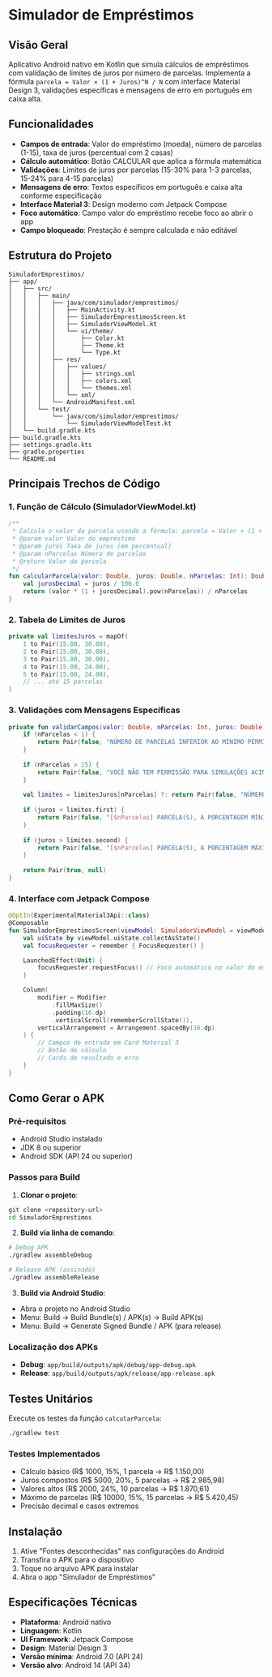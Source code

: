 # Simulador de Empréstimos

## Visão Geral

Aplicativo Android nativo em Kotlin que simula cálculos de empréstimos com validação de limites de juros por número de parcelas. Implementa a fórmula `parcela = Valor × (1 + Juros)^N / N` com interface Material Design 3, validações específicas e mensagens de erro em português em caixa alta.

## Funcionalidades

- **Campos de entrada**: Valor do empréstimo (moeda), número de parcelas (1-15), taxa de juros (percentual com 2 casas)
- **Cálculo automático**: Botão CALCULAR que aplica a fórmula matemática
- **Validações**: Limites de juros por parcelas (15-30% para 1-3 parcelas, 15-24% para 4-15 parcelas)
- **Mensagens de erro**: Textos específicos em português e caixa alta conforme especificação
- **Interface Material 3**: Design moderno com Jetpack Compose
- **Foco automático**: Campo valor do empréstimo recebe foco ao abrir o app
- **Campo bloqueado**: Prestação é sempre calculada e não editável

## Estrutura do Projeto

```
SimuladorEmprestimos/
├── app/
│   ├── src/
│   │   ├── main/
│   │   │   ├── java/com/simulador/emprestimos/
│   │   │   │   ├── MainActivity.kt
│   │   │   │   ├── SimuladorEmprestimosScreen.kt
│   │   │   │   ├── SimuladorViewModel.kt
│   │   │   │   └── ui/theme/
│   │   │   │       ├── Color.kt
│   │   │   │       ├── Theme.kt
│   │   │   │       └── Type.kt
│   │   │   ├── res/
│   │   │   │   ├── values/
│   │   │   │   │   ├── strings.xml
│   │   │   │   │   ├── colors.xml
│   │   │   │   │   └── themes.xml
│   │   │   │   └── xml/
│   │   │   └── AndroidManifest.xml
│   │   └── test/
│   │       └── java/com/simulador/emprestimos/
│   │           └── SimuladorViewModelTest.kt
│   └── build.gradle.kts
├── build.gradle.kts
├── settings.gradle.kts
├── gradle.properties
└── README.md
```

## Principais Trechos de Código

### 1. Função de Cálculo (SimuladorViewModel.kt)

```kotlin
/**
 * Calcula o valor da parcela usando a fórmula: parcela = Valor × (1 + Juros)^N / N
 * @param valor Valor do empréstimo
 * @param juros Taxa de juros (em percentual)
 * @param nParcelas Número de parcelas
 * @return Valor da parcela
 */
fun calcularParcela(valor: Double, juros: Double, nParcelas: Int): Double {
    val jurosDecimal = juros / 100.0
    return (valor * (1 + jurosDecimal).pow(nParcelas)) / nParcelas
}
```

### 2. Tabela de Limites de Juros

```kotlin
private val limitesJuros = mapOf(
    1 to Pair(15.00, 30.00),
    2 to Pair(15.00, 30.00),
    3 to Pair(15.00, 30.00),
    4 to Pair(15.00, 24.00),
    5 to Pair(15.00, 24.00),
    // ... até 15 parcelas
)
```

### 3. Validações com Mensagens Específicas

```kotlin
private fun validarCampos(valor: Double, nParcelas: Int, juros: Double): Pair<Boolean, String?> {
    if (nParcelas < 1) {
        return Pair(false, "NÚMERO DE PARCELAS INFERIOR AO MÍNIMO PERMITIDO.")
    }
    
    if (nParcelas > 15) {
        return Pair(false, "VOCÊ NÃO TEM PERMISSÃO PARA SIMULAÇÕES ACIMA DE 15 PARCELAS. PARA SIMULAÇÕES SUPERIORES A 15 PARCELAS, CONSULTE MIGUEIS.")
    }
    
    val limites = limitesJuros[nParcelas] ?: return Pair(false, "NÚMERO DE PARCELAS INVÁLIDO.")
    
    if (juros < limites.first) {
        return Pair(false, "[$nParcelas] PARCELA(S), A PORCENTAGEM MÍNIMA PERMITIDA É DE ${String.format("%.2f", limites.first).replace('.', ',')} %. PARA EMPRÉSTIMOS COM JUROS FORA DOS LIMITES ESPECIFICADOS, CONSULTE MIGUEIS.")
    }
    
    if (juros > limites.second) {
        return Pair(false, "[$nParcelas] PARCELA(S), A PORCENTAGEM MÁXIMA PERMITIDA É DE ${String.format("%.2f", limites.second).replace('.', ',')} %. PARA EMPRÉSTIMOS COM JUROS FORA DOS LIMITES ESPECIFICADOS, CONSULTE MIGUEIS.")
    }
    
    return Pair(true, null)
}
```

### 4. Interface com Jetpack Compose

```kotlin
@OptIn(ExperimentalMaterial3Api::class)
@Composable
fun SimuladorEmprestimosScreen(viewModel: SimuladorViewModel = viewModel()) {
    val uiState by viewModel.uiState.collectAsState()
    val focusRequester = remember { FocusRequester() }

    LaunchedEffect(Unit) {
        focusRequester.requestFocus() // Foco automático no valor do empréstimo
    }

    Column(
        modifier = Modifier
            .fillMaxSize()
            .padding(16.dp)
            .verticalScroll(rememberScrollState()),
        verticalArrangement = Arrangement.spacedBy(16.dp)
    ) {
        // Campos de entrada em Card Material 3
        // Botão de cálculo
        // Cards de resultado e erro
    }
}
```

## Como Gerar o APK

### Pré-requisitos
- Android Studio instalado
- JDK 8 ou superior
- Android SDK (API 24 ou superior)

### Passos para Build

1. **Clonar o projeto**:
```bash
git clone <repository-url>
cd SimuladorEmprestimos
```

2. **Build via linha de comando**:
```bash
# Debug APK
./gradlew assembleDebug

# Release APK (assinado)
./gradlew assembleRelease
```

3. **Build via Android Studio**:
- Abra o projeto no Android Studio
- Menu: Build → Build Bundle(s) / APK(s) → Build APK(s)
- Menu: Build → Generate Signed Bundle / APK (para release)

### Localização dos APKs

- **Debug**: `app/build/outputs/apk/debug/app-debug.apk`
- **Release**: `app/build/outputs/apk/release/app-release.apk`

## Testes Unitários

Execute os testes da função `calcularParcela`:

```bash
./gradlew test
```

### Testes Implementados

- Cálculo básico (R$ 1000, 15%, 1 parcela → R$ 1.150,00)
- Juros compostos (R$ 5000, 20%, 5 parcelas → R$ 2.985,98)
- Valores altos (R$ 2000, 24%, 10 parcelas → R$ 1.870,61)
- Máximo de parcelas (R$ 10000, 15%, 15 parcelas → R$ 5.420,45)
- Precisão decimal e casos extremos

## Instalação

1. Ative "Fontes desconhecidas" nas configurações do Android
2. Transfira o APK para o dispositivo
3. Toque no arquivo APK para instalar
4. Abra o app "Simulador de Empréstimos"

## Especificações Técnicas

- **Plataforma**: Android nativo
- **Linguagem**: Kotlin
- **UI Framework**: Jetpack Compose
- **Design**: Material Design 3
- **Versão mínima**: Android 7.0 (API 24)
- **Versão alvo**: Android 14 (API 34)

